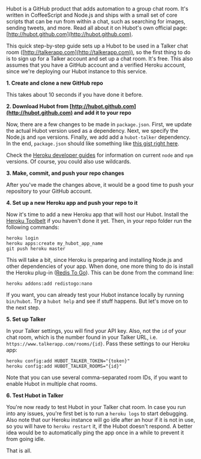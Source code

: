 Hubot is a GitHub product that adds automation to a group chat room. It's written in CoffeeScript and Node.js and ships with a small set of core scripts that can be run from within a chat, such as searching for images, sending tweets, and more. Read all about it on Hubot's own official page: [http://hubot.github.com](http://hubot.github.com).

This quick step-by-step guide sets up a Hubot to be used in a Talker chat room ([http://talkerapp.com](http://talkerapp.com)), so the first thing to do is to sign up for a Talker account and set up a chat room. It's free. This also assumes that you have a GitHub account and a verified Heroku account, since we're deploying our Hubot instance to this service.

**1. Create and clone a new GitHub repo**

This takes about 10 seconds if you have done it before.

**2. Download Hubot from [http://hubot.github.com](http://hubot.github.com) and add it to your repo**

Now, there are a few changes to be made in `package.json`. First, we update the actual Hubot version used as a dependency. Next, we specify the Node.js and `npm` versions. Finally, we add add a `hubot-talker` dependency. In the end, `package.json` should like something like [this gist right here](https://gist.github.com/indrode/5014705).

Check the [Heroku developer guides](https://devcenter.heroku.com/articles/nodejs-versions) for information on current `node` and `npm` versions. Of course, you could also use wildcards.

**3. Make, commit, and push your repo changes**

After you've made the changes above, it would be a good time to push your repository to your GitHub account.

**4. Set up a new Heroku app and push your repo to it**

Now it's time to add a new Heroku app that will host our Hubot. Install the [Heroku Toolbelt](https://toolbelt.heroku.com) if you haven't done it yet. Then, in your repo folder run the following commands:

    heroku login
    heroku apps:create my_hubot_app_name
    git push heroku master

This will take a bit, since Heroku is preparing and installing Node.js and other dependencies of your app. When done, one more thing to do is install the Heroku plug-in ([Redis To Go](https://addons.heroku.com/redistogo)). This can be done from the command line:

    heroku addons:add redistogo:nano

If you want, you can already test your Hubot instance locally by running `bin/hubot`. Try a `hubot help` and see if stuff happens. But let's move on to the next step.

**5. Set up Talker**

In your Talker settings, you will find your API key. Also, not the `id` of your chat room, which is the number found in your Talker URL, i.e. `https://www.talkerapp.com/rooms/{id}`. Pass these settings to our Heroku app:

    heroku config:add HUBOT_TALKER_TOKEN="{token}"
    heroku config:add HUBOT_TALKER_ROOMS="{id}"

Note that you can use several comma-separated room IDs, if you want to enable Hubot in multiple chat rooms.

**6. Test Hubot in Talker**

You're now ready to test Hubot in your Talker chat room. In case you run into any issues, you're first bet is to run a `heroku logs` to start debugging. Also note that our Heroku instance will go idle after an hour if it is not in use, so you will have to `heroku restart` it, if the Hubot doesn't respond. A better idea would be to automatically ping the app once in a while to prevent it from going idle.

That is all.



